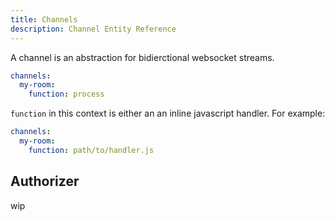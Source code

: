 ```yaml
---
title: Channels
description: Channel Entity Reference
---
```


A channel is an abstraction for bidierctional websocket streams.

```yaml
channels:
  my-room:
    function: process
```

`function` in this context is either an  an inline javascript handler. For example:

```yaml
channels:
  my-room:
    function: path/to/handler.js
```

## Authorizer

wip
